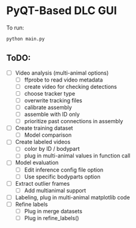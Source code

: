 # PyQT-Based DLC GUI

To run:
```bash
python main.py
```

## ToDO:
- [ ] Video analysis (multi-animal options)
  - [ ] ffprobe to read video metadata
  - [ ] create video for checking detections
  - [ ] choose tracker type
  - [ ] overwrite tracking files
  - [ ] calibrate assembly
  - [ ] assemble with ID only
  - [ ] prioritize past connections in assembly
- [ ] Create training dataset
  - [ ] Model comparison
- [ ] Create labeled videos
  - [ ] color by ID / bodypart
  - [ ] plug in multi-animal values in function call
- [ ] Model evaluation
  - [ ] Edit inference config file option
  - [ ] Use specific bodyparts option
- [ ] Extract outlier frames
  - [ ] Add multianimal support
- [ ] Labeling, plug in multi-animal matplotlib code
- [ ] Refine labels
  - [ ] Plug in merge datasets 
  - [ ] Plug in refine_labels()